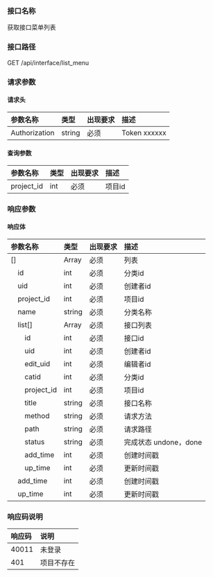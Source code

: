 ### 接口名称
获取接口菜单列表

### 接口路径
GET /api/interface/list_menu

### 请求参数

#### 请求头

参数名称      | 类型   | 出现要求 | 描述
:-------------|:-------|:-------|:------------
Authorization | string | 必须     | Token xxxxxx

#### 查询参数

参数名称   | 类型 | 出现要求 | 描述
:----------|:-----|:-------|:----
project_id | int  | 必须     | 项目id

### 响应参数

#### 响应体

参数名称               | 类型   | 出现要求 | 描述
:----------------------|:-------|:-------|:----------------
[]                     | Array  | 必须     | 列表
&emsp;id               | int    | 必须     | 分类id
&emsp;uid              | int    | 必须     | 创建者id
&emsp;project_id       | int    | 必须     | 项目id
&emsp;name             | string | 必须     | 分类名称
&emsp;list[]           | Array  | 必须     | 接口列表
&emsp;&emsp;id         | int    | 必须     | 接口id
&emsp;&emsp;uid        | int    | 必须     | 创建者id
&emsp;&emsp;edit_uid   | int    | 必须     | 编辑者id
&emsp;&emsp;catid      | int    | 必须     | 分类id
&emsp;&emsp;project_id | int    | 必须     | 项目id
&emsp;&emsp;title      | string | 必须     | 接口名称
&emsp;&emsp;method     | string | 必须     | 请求方法
&emsp;&emsp;path       | string | 必须     | 请求路径
&emsp;&emsp;status     | string | 必须     | 完成状态 undone，done
&emsp;&emsp;add_time   | int    | 必须     | 创建时间戳
&emsp;&emsp;up_time    | int    | 必须     | 更新时间戳
&emsp;add_time         | int    | 必须     | 创建时间戳
&emsp;up_time          | int    | 必须     | 更新时间戳

### 响应码说明

响应码 | 说明
:------|:-----
40011  | 未登录
401    | 项目不存在